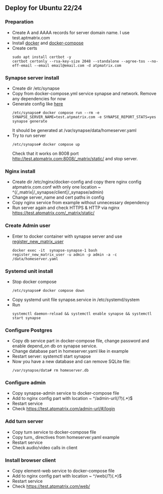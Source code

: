 ## Deploy for Ubuntu 22/24

### Preparation
* Create A and AAAA records for server domain name. I use test.aptmatrix.com
* Install [docker](https://docs.docker.com/engine/install/ubuntu/) and [docker-compose](https://docs.docker.com/compose/install/linux/)
* Create certs
  ```
  sudo apt install certbot -y
  certbot certonly --rsa-key-size 2048 --standalone --agree-tos --no-eff-email --email email@email.com -d atpmatrix.com
  ```
  
### Synapse server install
* Create dir /etc/synapse
* Copy from docker-compose.yml service synapse and network. Remove any dependencies for now
* Generate config like [here](https://github.com/matrix-org/synapse/tree/develop/contrib/docker)
  ```angular2html
  /etc/synapse# docker compose run --rm -e SYNAPSE_SERVER_NAME=test.atpmatrix.com -e SYNAPSE_REPORT_STATS=yes synapse generate
  ```
  It should be generated at /var/synapse/data/homeserver.yaml
* Try to run server 
  ```
  /etc/synapse# docker compose up
  ```
  Check that it works on 8008 port http://test.atpmatrix.com:8008/_matrix/static/ and stop server.

### Nginx install
* Create dir /etc/nginx/docker-config and copy there nginx config atpmatrix.com.conf with only one location ~ ^(/_matrix|/_synapse/client|/_synapse/admin)
* Change server_name and cert paths in config 
* Copy nginx service from example without unnecessary dependency
* Run server again and check HTTPS & HTTP via nginx https://test.atpmatrix.com/_matrix/static/

### Create Admin user
* Enter to docker container with synapse server and use [register_new_matrix_user](https://manpages.debian.org/testing/matrix-synapse/register_new_matrix_user.1.en.html)
  ```angular2html
  docker exec -it  synapse-synapse-1 bash
  register_new_matrix_user -u admin -p admin -a -c /data/homeserver.yaml
  ```

### Systemd unit install
* Stop docker compose
  ```angular2html
  /etc/synapse# docker compose down
  ```
* Copy systemd unit file synapse.service in /etc/systemd/system
* Run
  ```
  systemctl daemon-reload && systemctl enable synapse && systemctl start synapse
  ```
  
### Configure Postgres
* Copy db service part in docker-compose file, change password and enable depend_on db on synapse service.
* Change database part in homeserver.yaml like in example
* Restart server: systemctl start synapse
* Now you have a new database and can remove SQLite file: 
  ```angular2html
  /var/synapse/data# rm homeserver.db
  ```

### Configure admin
* Copy synapse-admin service to docker-compose file
* Add to nginx config part with location ~ ^/admin-url(/?)(.*)$
* Restart service
* Check https://test.atpmatrix.com/admin-url/#/login

### Add turn server
* Copy turn service to docker-compose file
* Copy turn_ directives from homeserver.yaml example
* Restart service
* Check audio/video calls in client

### Install browser client
* Copy element-web service to docker-compose file
* Add to nginx config part with location ~ ^/web(/?)(.*)$ 
* Restart service
* Check https://test.atpmatrix.com/web/